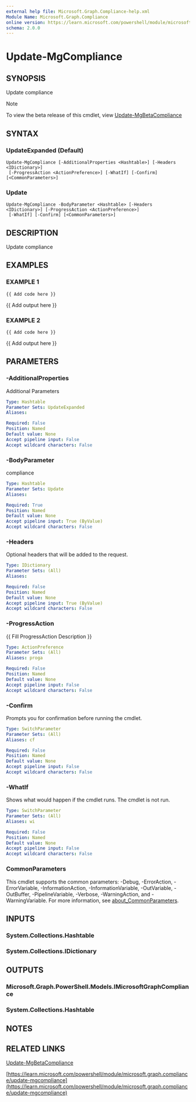```yaml
---
external help file: Microsoft.Graph.Compliance-help.xml
Module Name: Microsoft.Graph.Compliance
online version: https://learn.microsoft.com/powershell/module/microsoft.graph.compliance/update-mgcompliance
schema: 2.0.0
---
```


# Update-MgCompliance

## SYNOPSIS
Update compliance

> [!NOTE]
> To view the beta release of this cmdlet, view [Update-MgBetaCompliance](/powershell/module/Microsoft.Graph.Beta.Compliance/Update-MgBetaCompliance?view=graph-powershell-beta)

## SYNTAX

### UpdateExpanded (Default)
```
Update-MgCompliance [-AdditionalProperties <Hashtable>] [-Headers <IDictionary>]
 [-ProgressAction <ActionPreference>] [-WhatIf] [-Confirm] [<CommonParameters>]
```

### Update
```
Update-MgCompliance -BodyParameter <Hashtable> [-Headers <IDictionary>] [-ProgressAction <ActionPreference>]
 [-WhatIf] [-Confirm] [<CommonParameters>]
```

## DESCRIPTION
Update compliance

## EXAMPLES

### EXAMPLE 1
```
{{ Add code here }}
```

{{ Add output here }}

### EXAMPLE 2
```
{{ Add code here }}
```

{{ Add output here }}

## PARAMETERS

### -AdditionalProperties
Additional Parameters

```yaml
Type: Hashtable
Parameter Sets: UpdateExpanded
Aliases:

Required: False
Position: Named
Default value: None
Accept pipeline input: False
Accept wildcard characters: False
```

### -BodyParameter
compliance

```yaml
Type: Hashtable
Parameter Sets: Update
Aliases:

Required: True
Position: Named
Default value: None
Accept pipeline input: True (ByValue)
Accept wildcard characters: False
```

### -Headers
Optional headers that will be added to the request.

```yaml
Type: IDictionary
Parameter Sets: (All)
Aliases:

Required: False
Position: Named
Default value: None
Accept pipeline input: True (ByValue)
Accept wildcard characters: False
```

### -ProgressAction
{{ Fill ProgressAction Description }}

```yaml
Type: ActionPreference
Parameter Sets: (All)
Aliases: proga

Required: False
Position: Named
Default value: None
Accept pipeline input: False
Accept wildcard characters: False
```

### -Confirm
Prompts you for confirmation before running the cmdlet.

```yaml
Type: SwitchParameter
Parameter Sets: (All)
Aliases: cf

Required: False
Position: Named
Default value: None
Accept pipeline input: False
Accept wildcard characters: False
```

### -WhatIf
Shows what would happen if the cmdlet runs.
The cmdlet is not run.

```yaml
Type: SwitchParameter
Parameter Sets: (All)
Aliases: wi

Required: False
Position: Named
Default value: None
Accept pipeline input: False
Accept wildcard characters: False
```

### CommonParameters
This cmdlet supports the common parameters: -Debug, -ErrorAction, -ErrorVariable, -InformationAction, -InformationVariable, -OutVariable, -OutBuffer, -PipelineVariable, -Verbose, -WarningAction, and -WarningVariable. For more information, see [about_CommonParameters](http://go.microsoft.com/fwlink/?LinkID=113216).

## INPUTS

### System.Collections.Hashtable
### System.Collections.IDictionary
## OUTPUTS

### Microsoft.Graph.PowerShell.Models.IMicrosoftGraphCompliance
### System.Collections.Hashtable
## NOTES

## RELATED LINKS
[Update-MgBetaCompliance](/powershell/module/Microsoft.Graph.Beta.Compliance/Update-MgBetaCompliance?view=graph-powershell-beta)

[https://learn.microsoft.com/powershell/module/microsoft.graph.compliance/update-mgcompliance](https://learn.microsoft.com/powershell/module/microsoft.graph.compliance/update-mgcompliance)




